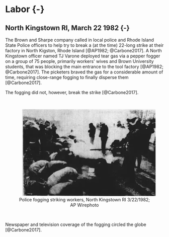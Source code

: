 # Labor {-}

## North Kingstown RI, March 22 1982 {-}

The Brown and Sharpe company called in local police and Rhode Island State Police officers to help try to break a (at the time) 22-long strike at their factory in North Kigston, Rhode Island [@AP1982; @Carbone2017]. 
A North Kingstown officer named TJ Varone deployed tear gas via a pepper fogger on a group of 75 people, primarily workers' wives and Brown University students, that was blocking the main entrance to the tool factory  [@AP1982; @Carbone2017].
The picketers braved the gas for a considerable amount of time, requiring close-range fogging to finally disperse them [@Carbone2017].

The fogging did not, however, break the strike [@Carbone2017].

<br>
  <div style="text-align: center;">
    <figure>
      <img src="img/north_Kingstown_1982_3_22.png" alt="B/W newspaper clipping: To the left there are several people crouched on the ground with their heads down and covered. Behind them is a small crowd of people turning and moving away. To the right are three officials in helmets and masks facing the people on the ground and holding a fogger in front that is spraying a cloud of fog right over those on the ground.    " width="500"  style="margin: 0 1em 0 1em" />
       <figcaption> 
         Police fogging striking workers, North Kingstown RI 3/22/1982; AP Wirephoto  
       </figcaption>
    </figure>
  </div> 
<br>

Newspaper and television coverage of the fogging circled the globe [@Carbone2017].

